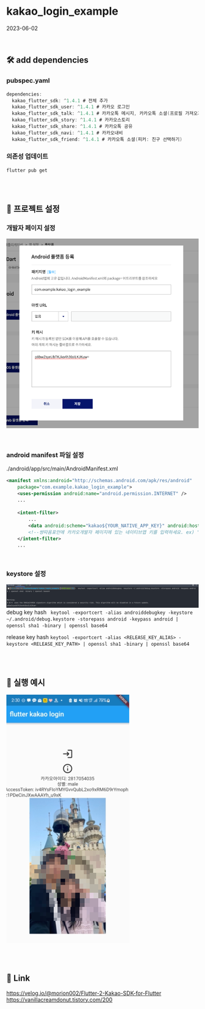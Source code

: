 # kakao_login_example
2023-06-02

<br/>

## 🛠️ add dependencies

### pubspec.yaml
```groovy
dependencies:
  kakao_flutter_sdk: ^1.4.1 # 전체 추가
  kakao_flutter_sdk_user: ^1.4.1 # 카카오 로그인
  kakao_flutter_sdk_talk: ^1.4.1 # 카카오톡 메시지, 카카오톡 소셜(프로필 가져오기, 친구 목록 가져오기)
  kakao_flutter_sdk_story: ^1.4.1 # 카카오스토리
  kakao_flutter_sdk_share: ^1.4.1 # 카카오톡 공유
  kakao_flutter_sdk_navi: ^1.4.1 # 카카오내비
  kakao_flutter_sdk_friend: ^1.4.1 # 카카오톡 소셜(피커: 친구 선택하기)
```

### 의존성 업데이트
`flutter pub get`

<br/>
<br/>

## 🎁 프로젝트 설정

### 개발자 페이지 설정
![img.png](img.png)

<br/>

### android manifest 파일 설정
./android/app/src/main/AndroidManifest.xml

```xml
<manifest xmlns:android="http://schemas.android.com/apk/res/android"
    package="com.example.kakao_login_example">
    <uses-permission android:name="android.permission.INTERNET" />
    ...

    <intent-filter>
        ...
        <data android:scheme="kakao${YOUR_NATIVE_APP_KEY}" android:host="oauth"/>
        <!--쌍따옴표안에 카카오개발자 페이지에 있는 네이티브앱 키를 입력하세요. ex) "s123d123if5joa8w8eo9j9fwa3e"-->
    </intent-filter>
    ...

```

<br/>

### keystore 설정
![img_1.png](img_1.png)
debug key hash
` keytool -exportcert -alias androiddebugkey -keystore ~/.android/debug.keystore -storepass android -keypass android | openssl sha1 -binary | openssl base64`

release key hash
`keytool -exportcert -alias <RELEASE_KEY_ALIAS> -keystore <RELEASE_KEY_PATH> | openssl sha1 -binary | openssl base64`

<br/>
<br/>

## 🎉 실행 예시
![img_2.png](img_2.png)

<br/>
<br/>

## 🏀 Link
https://velog.io/@morion002/Flutter-2-Kakao-SDK-for-Flutter
https://vanillacreamdonut.tistory.com/200


